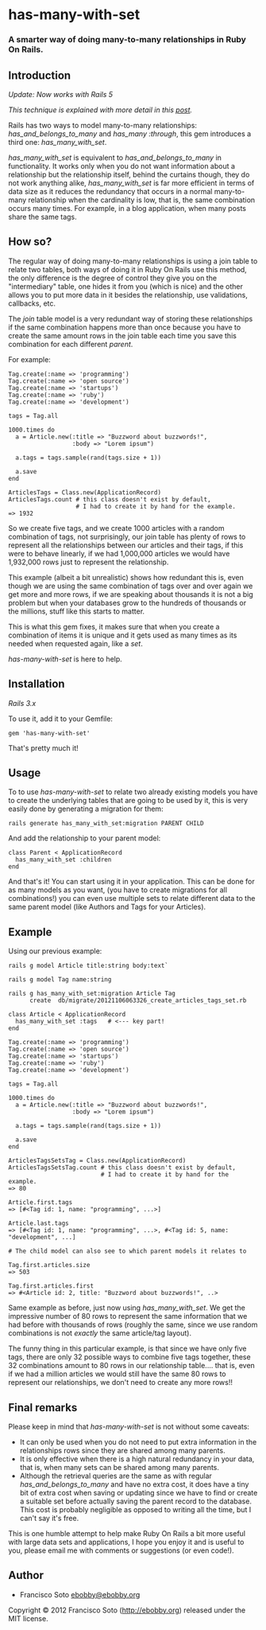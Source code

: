 # has-many-with-set

### A smarter way of doing many-to-many relationships in Ruby On Rails.

## Introduction

*Update: Now works with Rails 5*

*This technique is explained with more detail in this [post](https://ebobby.org/2018/09/25/using-sets-for-many-to-many-relationships/).*

Rails has two ways to model many-to-many relationships: *_has_and_belongs_to_many_* and *_has_many :through_*, this gem introduces a third one: *_has_many_with_set_*.

*_has_many_with_set_* is equivalent to *_has_and_belongs_to_many_* in functionality. It works only when you do not want information about a relationship but the relationship itself, behind the curtains though, they do not work anything alike, *_has_many_with_set_* is far more efficient in terms of data size as it reduces the redundancy that occurs in a normal many-to-many relationship when the cardinality is low, that is, the same combination occurs many times. For example, in a blog application, when many posts share the same tags.

## How so?

The regular way of doing many-to-many relationships is using a join table to relate two tables, both ways of doing it in Ruby On Rails use this method, the only difference is the degree of control they give you on the "intermediary" table, one hides it from you (which is nice) and the other allows you to put more data in it besides the relationship, use validations, callbacks, etc.

The _join_ table model is a very redundant way of storing these relationships if the same combination happens more than once because you have to create the same amount rows in the join table each time you save this combination for each different _parent_.

For example:

```
Tag.create(:name => 'programming')
Tag.create(:name => 'open source')
Tag.create(:name => 'startups')
Tag.create(:name => 'ruby')
Tag.create(:name => 'development')

tags = Tag.all

1000.times do
  a = Article.new(:title => "Buzzword about buzzwords!",
                  :body => "Lorem ipsum")

  a.tags = tags.sample(rand(tags.size + 1))

  a.save
end

ArticlesTags = Class.new(ApplicationRecord)
ArticlesTags.count # this class doesn't exist by default,
                   # I had to create it by hand for the example.
=> 1932
```

So we create five tags, and we create 1000 articles with a random combination of tags, not surprisingly, our join table has plenty of rows to represent all the relationships between our articles and their tags, if this were to behave linearly, if we had 1,000,000 articles we would have 1,932,000 rows just to represent the relationship.

This example  (albeit a bit unrealistic) shows how redundant this is, even though we are using the same combination of tags over and over again we get more and more rows, if we are speaking about thousands it is not a big problem but when your databases grow to the hundreds of thousands or the millions, stuff like this starts to matter.

This is what this gem fixes, it makes sure that when you create a combination of items it is unique and it gets used as many times as its needed when requested again, like a *set*.

*_has-many-with-set_* is here to help.

## Installation

*Rails 3.x*

To use it, add it to your Gemfile:

`gem 'has-many-with-set'`

That's pretty much it!

## Usage

To to use *_has-many-with-set_* to relate two already existing models you have to create the underlying tables that are going to be used by it, this is very easily done by generating a migration for them:

`rails generate has_many_with_set:migration PARENT CHILD`

And add the relationship to your parent model:

```
class Parent < ApplicationRecord
  has_many_with_set :children
end
```

And that's it! You can start using it in your application. This can be done for as many models as you want, (you have to create migrations for all combinations!) you can even use multiple sets to relate different data to the same parent model (like Authors and Tags for your Articles).

## Example

Using our previous example:

```
rails g model Article title:string body:text`

rails g model Tag name:string

rails g has_many_with_set:migration Article Tag
      create  db/migrate/20121106063326_create_articles_tags_set.rb

class Article < ApplicationRecord
  has_many_with_set :tags   # <--- key part!
end

Tag.create(:name => 'programming')
Tag.create(:name => 'open source')
Tag.create(:name => 'startups')
Tag.create(:name => 'ruby')
Tag.create(:name => 'development')

tags = Tag.all

1000.times do
  a = Article.new(:title => "Buzzword about buzzwords!",
                  :body => "Lorem ipsum")

  a.tags = tags.sample(rand(tags.size + 1))

  a.save
end

ArticlesTagsSetsTag = Class.new(ApplicationRecord)
ArticlesTagsSetsTag.count # this class doesn't exist by default,
                          # I had to create it by hand for the example.
=> 80

Article.first.tags
=> [#<Tag id: 1, name: "programming", ...>]

Article.last.tags
=> [#<Tag id: 1, name: "programming", ...>, #<Tag id: 5, name: "development", ...]

# The child model can also see to which parent models it relates to

Tag.first.articles.size
=> 503

Tag.first.articles.first
=> #<Article id: 2, title: "Buzzword about buzzwords!", ..>

```

Same example as before, just now using *_has_many_with_set_*. We get the impressive number of 80 rows to represent the same information that we had before with thousands of rows (roughly the same, since we use random combinations is not _exactly_ the same article/tag layout).

The funny thing in this particular example, is that since we have only five tags, there are only 32 possible ways to combine five tags together, these 32 combinations amount to 80 rows in our relationship table.... that is, even if we had a million articles we would still have the same 80 rows to represent our relationships, we don't need to create any more rows!!

## Final remarks

Please keep in mind that *_has-many-with-set_* is not without some caveats:

* It can only be used when you do not need to put extra information in the relationships rows since they are shared among many parents.
* It is only effective when there is a high natural redundancy in your data, that is, when many sets can be shared among many parents.
* Although the retrieval queries are the same as with regular *_has_and_belongs_to_many_* and have no extra cost, it does have a tiny bit of extra cost when saving or updating since we have to find or create a suitable set before actually saving the parent record to the database. This cost is probably negligible as opposed to writing all the time, but I can't say it's free.

This is one humble attempt to help make Ruby On Rails a bit more useful with large data sets and applications, I hope you enjoy it and is useful to you, please email me with comments or suggestions (or even code!).

## Author

* Francisco Soto <ebobby@ebobby.org>

Copyright © 2012 Francisco Soto (http://ebobby.org) released under the MIT license.
